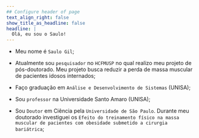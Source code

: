 ```yaml
---
## Configure header of page
text_align_right: false
show_title_as_headline: false
headline: |
  Olá, eu sou o Saulo!
---
```


<!-- this is a subheadline -->
 - Meu nome é `Saulo Gil`;
 
 - Atualmente sou `pesquisador` no `HCFMUSP` no qual realizo meu projeto de pós-doutorado. Meu projeto busca reduzir a perda de massa muscular de pacientes idosos internados;
 
 - Faço graduação em `Análise e Desenvolvimento de Sistemas` (UNISA);
 
 - Sou `professor` na Universidade Santo Amaro (UNISA);
 
 - Sou `Doutor` em Ciência pela `Universidade de São Paulo`. Durante meu doutorado investiguei os `Efeito do treinamento físico na massa muscular de pacientes com obesidade submetido a cirurgia bariátrica`;
 


